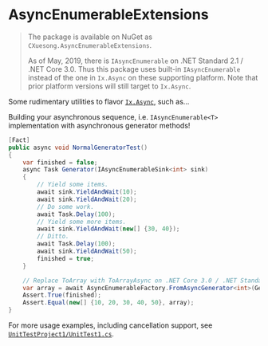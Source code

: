 # AsyncEnumerableExtensions

>   The package is available on NuGet as `CXuesong.AsyncEnumerableExtensions`.
>
>   As of May, 2019, there is `IAsyncEnumerable` on .NET Standard 2.1 / .NET Core 3.0. Thus this package uses built-in `IAsyncEnumerable` instead of the one in `Ix.Async` on these supporting platform. Note that prior platform versions will still target to `Ix.Async`.

Some rudimentary utilities to flavor [`Ix.Async`](https://github.com/Reactive-Extensions/Rx.NET), such as…

Building your asynchronous sequence, i.e. `IAsyncEnumerable<T>` implementation with asynchronous generator methods!

```c#
[Fact]
public async void NormalGeneratorTest()
{
    var finished = false;
    async Task Generator(IAsyncEnumerableSink<int> sink)
    {
        // Yield some items.
        await sink.YieldAndWait(10);
        await sink.YieldAndWait(20);
        // Do some work.
        await Task.Delay(100);
        // Yield some more items.
        await sink.YieldAndWait(new[] {30, 40});
        // Ditto.
        await Task.Delay(100);
        await sink.YieldAndWait(50);
        finished = true;
    }

    // Replace ToArray with ToArrayAsync on .NET Core 3.0 / .NET Standard 2.1
    var array = await AsyncEnumerableFactory.FromAsyncGenerator<int>(Generator).ToArray();
    Assert.True(finished);
    Assert.Equal(new[] {10, 20, 30, 40, 50}, array);
}
```

For more usage examples, including cancellation support, see [`UnitTestProject1/UnitTest1.cs`](UnitTestProject1/UnitTest1.cs).
